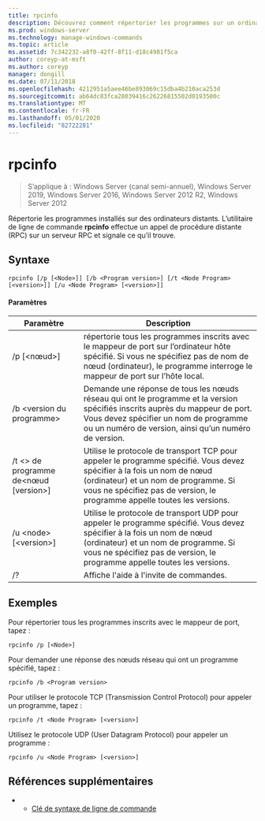```yaml
---
title: rpcinfo
description: Découvrez comment répertorier les programmes sur un ordinateur distant.
ms.prod: windows-server
ms.technology: manage-windows-commands
ms.topic: article
ms.assetid: 7c342232-a8f0-42ff-8f11-d18c4981f5ca
author: coreyp-at-msft
ms.author: coreyp
manager: dongill
ms.date: 07/11/2018
ms.openlocfilehash: 4212951a5aee46be893069c15dba4b210aca253d
ms.sourcegitcommit: ab64dc83fca28039416c26226815502d0193500c
ms.translationtype: MT
ms.contentlocale: fr-FR
ms.lasthandoff: 05/01/2020
ms.locfileid: "82722281"
---
```

# <a name="rpcinfo"></a>rpcinfo

> S’applique à : Windows Server (canal semi-annuel), Windows Server 2019, Windows Server 2016, Windows Server 2012 R2, Windows Server 2012

Répertorie les programmes installés sur des ordinateurs distants. L’utilitaire de ligne de commande **rpcinfo** effectue un appel de procédure distante (RPC) sur un serveur RPC et signale ce qu’il trouve. 

## <a name="syntax"></a>Syntaxe
```
rpcinfo [/p [<Node>]] [/b <Program version>] [/t <Node Program> [<version>]] [/u <Node Program> [<version>]]
```

#### <a name="parameters"></a>Paramètres
|Paramètre|Description|
|-------|--------|
|/p [\<nœud>]|répertorie tous les programmes inscrits avec le mappeur de port sur l’ordinateur hôte spécifié. Si vous ne spécifiez pas de nom de nœud (ordinateur), le programme interroge le mappeur de port sur l’hôte local.|
|/b \<version du programme>|Demande une réponse de tous les nœuds réseau qui ont le programme et la version spécifiés inscrits auprès du mappeur de port. Vous devez spécifier un nom de programme ou un numéro de version, ainsi qu’un numéro de version.|
|/t \<> de programme de\<nœud [version>]|Utilise le protocole de transport TCP pour appeler le programme spécifié. Vous devez spécifier à la fois un nom de nœud (ordinateur) et un nom de programme. Si vous ne spécifiez pas de version, le programme appelle toutes les versions.|
|/u \<node> [\<version>]|Utilise le protocole de transport UDP pour appeler le programme spécifié. Vous devez spécifier à la fois un nom de nœud (ordinateur) et un nom de programme. Si vous ne spécifiez pas de version, le programme appelle toutes les versions.|
|/?|Affiche l'aide à l'invite de commandes.|

## <a name="examples"></a>Exemples
Pour répertorier tous les programmes inscrits avec le mappeur de port, tapez :
```
rpcinfo /p [<Node>]
```
Pour demander une réponse des nœuds réseau qui ont un programme spécifié, tapez :
```
rpcinfo /b <Program version>
```
Pour utiliser le protocole TCP (Transmission Control Protocol) pour appeler un programme, tapez :
```
rpcinfo /t <Node Program> [<version>]
```
Utilisez le protocole UDP (User Datagram Protocol) pour appeler un programme :
```
rpcinfo /u <Node Program> [<version>]
```

## <a name="additional-references"></a>Références supplémentaires
-   - [Clé de syntaxe de ligne de commande](command-line-syntax-key.md)
